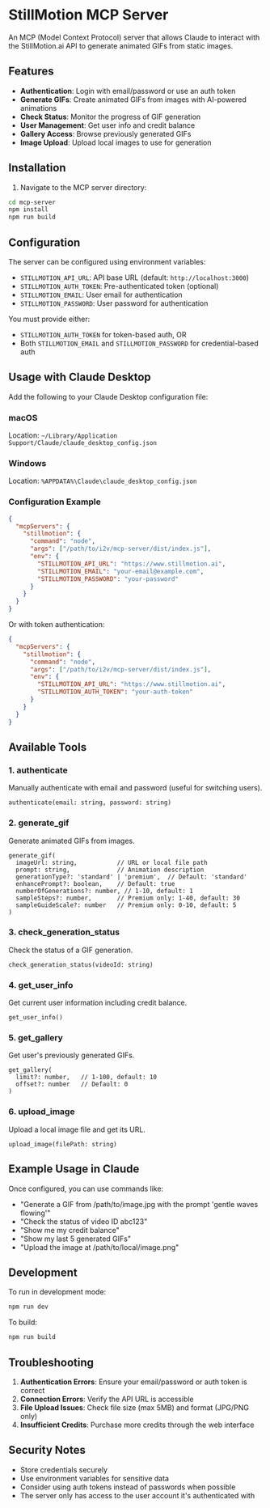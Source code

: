 # StillMotion MCP Server

An MCP (Model Context Protocol) server that allows Claude to interact with the StillMotion.ai API to generate animated GIFs from static images.

## Features

- **Authentication**: Login with email/password or use an auth token
- **Generate GIFs**: Create animated GIFs from images with AI-powered animations
- **Check Status**: Monitor the progress of GIF generation
- **User Management**: Get user info and credit balance
- **Gallery Access**: Browse previously generated GIFs
- **Image Upload**: Upload local images to use for generation

## Installation

1. Navigate to the MCP server directory:
```bash
cd mcp-server
npm install
npm run build
```

## Configuration

The server can be configured using environment variables:

- `STILLMOTION_API_URL`: API base URL (default: `http://localhost:3000`)
- `STILLMOTION_AUTH_TOKEN`: Pre-authenticated token (optional)
- `STILLMOTION_EMAIL`: User email for authentication
- `STILLMOTION_PASSWORD`: User password for authentication

You must provide either:
- `STILLMOTION_AUTH_TOKEN` for token-based auth, OR
- Both `STILLMOTION_EMAIL` and `STILLMOTION_PASSWORD` for credential-based auth

## Usage with Claude Desktop

Add the following to your Claude Desktop configuration file:

### macOS
Location: `~/Library/Application Support/Claude/claude_desktop_config.json`

### Windows
Location: `%APPDATA%\Claude\claude_desktop_config.json`

### Configuration Example

```json
{
  "mcpServers": {
    "stillmotion": {
      "command": "node",
      "args": ["/path/to/i2v/mcp-server/dist/index.js"],
      "env": {
        "STILLMOTION_API_URL": "https://www.stillmotion.ai",
        "STILLMOTION_EMAIL": "your-email@example.com",
        "STILLMOTION_PASSWORD": "your-password"
      }
    }
  }
}
```

Or with token authentication:

```json
{
  "mcpServers": {
    "stillmotion": {
      "command": "node",
      "args": ["/path/to/i2v/mcp-server/dist/index.js"],
      "env": {
        "STILLMOTION_API_URL": "https://www.stillmotion.ai",
        "STILLMOTION_AUTH_TOKEN": "your-auth-token"
      }
    }
  }
}
```

## Available Tools

### 1. authenticate
Manually authenticate with email and password (useful for switching users).

```
authenticate(email: string, password: string)
```

### 2. generate_gif
Generate animated GIFs from images.

```
generate_gif(
  imageUrl: string,           // URL or local file path
  prompt: string,             // Animation description
  generationType?: 'standard' | 'premium',  // Default: 'standard'
  enhancePrompt?: boolean,    // Default: true
  numberOfGenerations?: number, // 1-10, default: 1
  sampleSteps?: number,       // Premium only: 1-40, default: 30
  sampleGuideScale?: number   // Premium only: 0-10, default: 5
)
```

### 3. check_generation_status
Check the status of a GIF generation.

```
check_generation_status(videoId: string)
```

### 4. get_user_info
Get current user information including credit balance.

```
get_user_info()
```

### 5. get_gallery
Get user's previously generated GIFs.

```
get_gallery(
  limit?: number,   // 1-100, default: 10
  offset?: number   // Default: 0
)
```

### 6. upload_image
Upload a local image file and get its URL.

```
upload_image(filePath: string)
```

## Example Usage in Claude

Once configured, you can use commands like:

- "Generate a GIF from /path/to/image.jpg with the prompt 'gentle waves flowing'"
- "Check the status of video ID abc123"
- "Show me my credit balance"
- "Show my last 5 generated GIFs"
- "Upload the image at /path/to/local/image.png"

## Development

To run in development mode:

```bash
npm run dev
```

To build:

```bash
npm run build
```

## Troubleshooting

1. **Authentication Errors**: Ensure your email/password or auth token is correct
2. **Connection Errors**: Verify the API URL is accessible
3. **File Upload Issues**: Check file size (max 5MB) and format (JPG/PNG only)
4. **Insufficient Credits**: Purchase more credits through the web interface

## Security Notes

- Store credentials securely
- Use environment variables for sensitive data
- Consider using auth tokens instead of passwords when possible
- The server only has access to the user account it's authenticated with